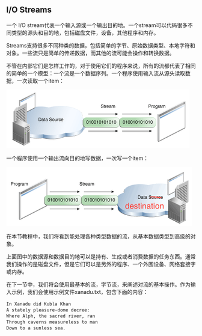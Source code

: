 ## I/O Streams

一个 I/O stream代表一个输入源或一个输出目的地。一个stream可以代码很多不同类型的源头和目的地，包括磁盘文件，设备，其他程序和内存。

Streams支持很多不同种类的数据，包括简单的字节、原始数据类型、本地字符和对象。一些流只是简单的传递数据，而其他的流可能会操作和转换数据。


不管在内部它们是怎样工作的，对于使用它们的程序来说，所有的流都代表了相同的简单的一个模型：一个流是一个数据序列。一个程序使用输入流从源头读取数据，一次读取一个item：

![](io-ins.gif)


一个程序使用一个输出流向目的地写数据，一次写一个item：

![](io-outs_1.gif)


在本节教程中，我们将看到能处理各种类型数据的流，从基本数据类型到高级的对象。


上面图中的数据源和数据目的地可以是持有、生成或者消费数据的任务东西。通常我们操作的是磁盘文件，但是它们可以是另外的程序、一个外围设备、网络套接字或内存。


在下一节中，我们将会使用最基本的流，字节流，来阐述对流的基本操作。作为输入示例，我们会使用示例文件xanadu.txt，包含下面的内容：

```
In Xanadu did Kubla Khan
A stately pleasure-dome decree:
Where Alph, the sacred river, ran
Through caverns measureless to man
Down to a sunless sea.

```


























